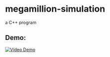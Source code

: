 # megamillion-simulation
a C++ program

## Demo:

[![Video Demo](http://img.youtube.com/vi/N3hoPHBfEWE/0.jpg)](http://www.youtube.com/watch?v=N3hoPHBfEWE)
